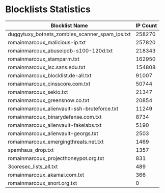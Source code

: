 # Blocklists Statistics
| Blocklist Name | IP Count |
|----|----|
| duggytuxy_botnets_zombies_scanner_spam_ips.txt | 258270 |
| romainmarcoux_malicious-ip.txt | 257820 |
| romainmarcoux_abuseipdb-s100-120d.txt | 218343 |
| romainmarcoux_stamparm.txt | 162950 |
| romainmarcoux_isc.sans.edu.txt | 154808 |
| romainmarcoux_blocklist.de-all.txt | 91007 |
| romainmarcoux_cinsscore.com.txt | 50744 |
| romainmarcoux_sekio.txt | 21347 |
| romainmarcoux_greensnow.co.txt | 20854 |
| romainmarcoux_alienvault-ssh-bruteforce.txt | 11249 |
| romainmarcoux_binarydefense.com.txt | 8734 |
| romainmarcoux_alienvault-fakelabs.txt | 5190 |
| romainmarcoux_alienvault-georgs.txt | 2503 |
| romainmarcoux_emergingthreats.net.txt | 1469 |
| spamhaus_drop.txt | 1357 |
| romainmarcoux_projecthoneypot.org.txt | 831 |
| 3coresec_lists_all.txt | 489 |
| romainmarcoux_akamai.com.txt | 366 |
| romainmarcoux_snort.org.txt | 0 |
